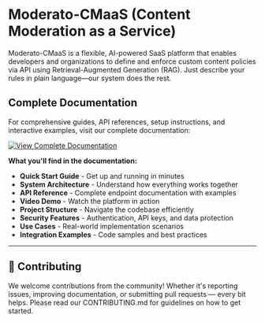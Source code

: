 # Moderato-CMaaS (Content Moderation as a Service)

Moderato-CMaaS is a flexible, AI-powered SaaS platform that enables developers and organizations to define and enforce custom content policies via API using Retrieval-Augmented Generation (RAG). Just describe your rules in plain language—our system does the rest.

## Complete Documentation

For comprehensive guides, API references, setup instructions, and interactive examples, visit our complete documentation:

[![View Complete Documentation](https://img.shields.io/badge/View_Complete-Documentation-blue?style=for-the-badge&logo=gitbook)](https://iwb25-412-vertex-prime.github.io/Moderato_Doc/)

**What you'll find in the documentation:**
- **Quick Start Guide** - Get up and running in minutes
- **System Architecture** - Understand how everything works together
- **API Reference** - Complete endpoint documentation with examples
- **Video Demo** - Watch the platform in action
- **Project Structure** - Navigate the codebase efficiently
- **Security Features** - Authentication, API keys, and data protection
- **Use Cases** - Real-world implementation scenarios
- **Integration Examples** - Code samples and best practices

---

## 🤝 Contributing

We welcome contributions from the community! Whether it's reporting issues, improving documentation, or submitting pull requests — every bit helps. Please read our CONTRIBUTING.md for guidelines on how to get started.
